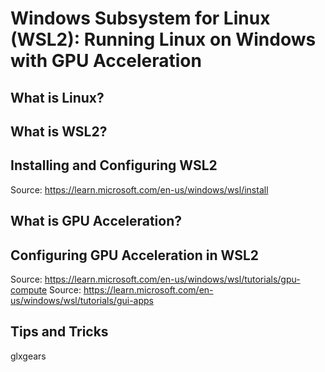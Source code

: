 # Windows Subsystem for Linux (WSL2): Running Linux on Windows with GPU Acceleration

## What is Linux?

## What is WSL2?

## Installing and Configuring WSL2

Source: https://learn.microsoft.com/en-us/windows/wsl/install

## What is GPU Acceleration?

## Configuring GPU Acceleration in WSL2

Source: https://learn.microsoft.com/en-us/windows/wsl/tutorials/gpu-compute
Source: https://learn.microsoft.com/en-us/windows/wsl/tutorials/gui-apps

## Tips and Tricks
glxgears



